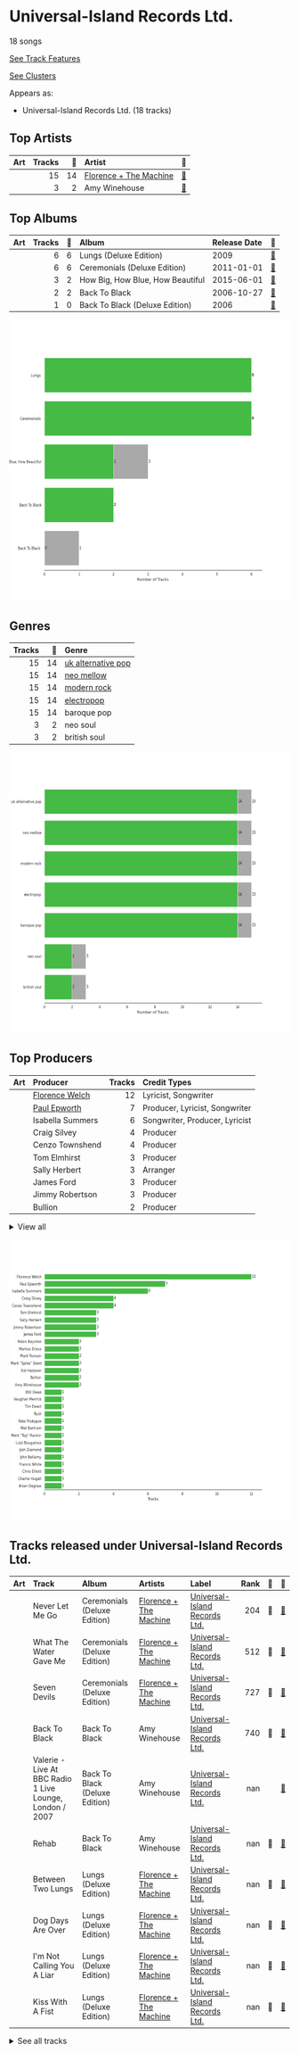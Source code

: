# Universal-Island Records Ltd.

18 songs

[See Track Features](audio_features.md)

[See Clusters](clusters/overview.md)

Appears as:
- Universal-Island Records Ltd. (18 tracks)

## Top Artists

| Art | Tracks | 💚 | Artist | 🔗 |
|:---|---:|---:|:---|:---|
| <img src="https://i.scdn.co/image/ab6761610000e5ebe3c37f869b830d1cf1ec829a" alt="" width="50" /> | 15 | 14 | [Florence + The Machine](../../artists/florence_+_the_machine/overview.md) | [🔗](https://open.spotify.com/artist/1moxjboGR7GNWYIMWsRjgG) |
| <img src="https://i.scdn.co/image/ab6761610000e5eb2ceb023b10da17590878e88c" alt="" width="50" /> | 3 | 2 | Amy Winehouse | [🔗](https://open.spotify.com/artist/6Q192DXotxtaysaqNPy5yR) |



## Top Albums

| Art | Tracks | 💚 | Album | Release Date | 🔗 |
|:---|---:|---:|:---|:---|:---|
| <img src="https://i.scdn.co/image/ab67616d0000b2730672b0f8756ae2af86e8a5ce" alt="" width="50" /> | 6 | 6 | Lungs (Deluxe Edition) | 2009 | [🔗](https://open.spotify.com/album/2FgknX5e7fJlriQtxvpLhZ) |
| <img src="https://i.scdn.co/image/ab67616d0000b273527d94ecf554774fc313bf48" alt="" width="50" /> | 6 | 6 | Ceremonials (Deluxe Edition) | 2011-01-01 | [🔗](https://open.spotify.com/album/5SxudoALxEAVh9l83kSebx) |
| <img src="https://i.scdn.co/image/ab67616d0000b273749edeb8bb7308fcb146badc" alt="" width="50" /> | 3 | 2 | How Big, How Blue, How Beautiful | 2015-06-01 | [🔗](https://open.spotify.com/album/2btszoya78vyT8fwelmVnz) |
| <img src="https://i.scdn.co/image/ab67616d0000b2738f52f321140e4a76ea720c52" alt="" width="50" /> | 2 | 2 | Back To Black | 2006-10-27 | [🔗](https://open.spotify.com/album/097eYvf9NKjFnv4xA9s2oV) |
| <img src="https://i.scdn.co/image/ab67616d0000b27376ffb5b5ab045d22c81235c1" alt="" width="50" /> | 1 | 0 | Back To Black (Deluxe Edition) | 2006 | [🔗](https://open.spotify.com/album/0E4xv5gPjykrwBgBZzI8XG) |

![Bar chart of top 5 albums](../../images/labels/universal-island_records_ltd_/albums.png)

## Genres

| Tracks | 💚 | Genre |
|---:|---:|:---|
| 15 | 14 | [uk alternative pop](../../genres/uk_alternative_pop/overview.md) |
| 15 | 14 | [neo mellow](../../genres/neo_mellow/overview.md) |
| 15 | 14 | [modern rock](../../genres/modern_rock/overview.md) |
| 15 | 14 | [electropop](../../genres/electropop/overview.md) |
| 15 | 14 | baroque pop |
| 3 | 2 | neo soul |
| 3 | 2 | british soul |

![Bar chart of top 7 genres](../../images/labels/universal-island_records_ltd_/genres.png)

## Top Producers

| Art | Producer | Tracks | Credit Types |
|:---|:---|---:|:---|
| | [Florence Welch](../../producers/florence_welch/overview.md) | 12 | Lyricist, Songwriter |
| | [Paul Epworth](../../producers/paul_epworth/overview.md) | 7 | Producer, Lyricist, Songwriter |
| | Isabella Summers | 6 | Songwriter, Producer, Lyricist |
| | Craig Silvey | 4 | Producer |
| | Cenzo Townshend | 4 | Producer |
| | Tom Elmhirst | 3 | Producer |
| | Sally Herbert | 3 | Arranger |
| | James Ford | 3 | Producer |
| | Jimmy Robertson | 3 | Producer |
| | Bullion | 2 | Producer |


<details>
<summary>View all</summary>

| Art | Producer | Tracks | Credit Types |
|:---|:---|---:|:---|
| | Markus Dravs | 2 | Producer |
| <img src="https://i.scdn.co/image/ab6761610000e5eb105cc9628c315b29d299fbb4" alt="" width="50" /> | Mark Ronson | 2 | Arranger, Producer, Songwriter |
| | [Mark "Spike" Stent](../../producers/mark__spike__stent/overview.md) | 2 | Producer |
| | [Kid Harpoon](../../producers/kid_harpoon/overview.md) | 2 | Songwriter |
| <img src="https://i.scdn.co/image/ab6761610000e5eb2ceb023b10da17590878e88c" alt="" width="50" /> | Amy Winehouse | 2 | Lyricist, Songwriter |
| | Robin Baynton | 2 | Producer |
| | Mat Bartram | 1 | Producer |
| | Ali Helnwein | 1 | Arranger |
| | Vaughan Merrick | 1 | Producer |
| | Francis White | 1 | Lyricist, Songwriter |
| | Brian Degraw | 1 | Songwriter |
| | Will Owen | 1 | Arranger |
| | Charlie Hugall | 1 | Producer |
| | Rush | 1 | Songwriter |
| | Lizzi Bougatsos | 1 | Songwriter |
| | John Bellamy | 1 | Songwriter |
| | Tim Dewit | 1 | Songwriter |
| | Bosco Mann | 1 | Arranger |
| | Mark "Top" Rankin | 1 | Producer |
| | Chris Elliott | 1 | Arranger |
| | Anthony B. Stephens | 1 | Songwriter |
| | Pete Prokopiw | 1 | Producer |
| | Arnecia Michelle Harris | 1 | Songwriter |
| | Josh Diamond | 1 | Songwriter |

</details>


![Bar chart of top 30 producers](../../images/labels/universal-island_records_ltd_/producers.png)
## Tracks released under Universal-Island Records Ltd.

| Art | Track | Album | Artists | Label | Rank | 💚 | 🔗 |
|:---|:---|:---|:---|:---|---:|:---|:---|
| <img src="https://i.scdn.co/image/ab67616d0000b273527d94ecf554774fc313bf48" alt="" width="50" /> | Never Let Me Go | Ceremonials (Deluxe Edition) | [Florence + The Machine](../../artists/florence_+_the_machine/overview.md) | [Universal-Island Records Ltd.](.) | 204 | 💚 | [🔗](https://open.spotify.com/track/6cC9RY7MoUx5z3aHjDTNI6) |
| <img src="https://i.scdn.co/image/ab67616d0000b273527d94ecf554774fc313bf48" alt="" width="50" /> | What The Water Gave Me | Ceremonials (Deluxe Edition) | [Florence + The Machine](../../artists/florence_+_the_machine/overview.md) | [Universal-Island Records Ltd.](.) | 512 | 💚 | [🔗](https://open.spotify.com/track/3RiOPzAvhNKuMIdPYOrKV8) |
| <img src="https://i.scdn.co/image/ab67616d0000b273527d94ecf554774fc313bf48" alt="" width="50" /> | Seven Devils | Ceremonials (Deluxe Edition) | [Florence + The Machine](../../artists/florence_+_the_machine/overview.md) | [Universal-Island Records Ltd.](.) | 727 | 💚 | [🔗](https://open.spotify.com/track/5qaLfqAUiqvsoL0l4T05Yx) |
| <img src="https://i.scdn.co/image/ab67616d0000b2738f52f321140e4a76ea720c52" alt="" width="50" /> | Back To Black | Back To Black | Amy Winehouse | [Universal-Island Records Ltd.](.) | 740 | 💚 | [🔗](https://open.spotify.com/track/30FURVTCpbKyykjSEQzGkH) |
| <img src="https://i.scdn.co/image/ab67616d0000b27376ffb5b5ab045d22c81235c1" alt="" width="50" /> | Valerie - Live At BBC Radio 1 Live Lounge, London / 2007 | Back To Black (Deluxe Edition) | Amy Winehouse | [Universal-Island Records Ltd.](.) | nan | | [🔗](https://open.spotify.com/track/6nLvaCZFR1wEzW3sIKpsnr) |
| <img src="https://i.scdn.co/image/ab67616d0000b2738f52f321140e4a76ea720c52" alt="" width="50" /> | Rehab | Back To Black | Amy Winehouse | [Universal-Island Records Ltd.](.) | nan | 💚 | [🔗](https://open.spotify.com/track/1L5tZi0izXsi5Kk5OJf4W0) |
| <img src="https://i.scdn.co/image/ab67616d0000b2730672b0f8756ae2af86e8a5ce" alt="" width="50" /> | Between Two Lungs | Lungs (Deluxe Edition) | [Florence + The Machine](../../artists/florence_+_the_machine/overview.md) | [Universal-Island Records Ltd.](.) | nan | 💚 | [🔗](https://open.spotify.com/track/5WnYyCWBbJyLChmd2sbZK9) |
| <img src="https://i.scdn.co/image/ab67616d0000b2730672b0f8756ae2af86e8a5ce" alt="" width="50" /> | Dog Days Are Over | Lungs (Deluxe Edition) | [Florence + The Machine](../../artists/florence_+_the_machine/overview.md) | [Universal-Island Records Ltd.](.) | nan | 💚 | [🔗](https://open.spotify.com/track/1YLJVmuzeM2YSUkCCaTNUB) |
| <img src="https://i.scdn.co/image/ab67616d0000b2730672b0f8756ae2af86e8a5ce" alt="" width="50" /> | I'm Not Calling You A Liar | Lungs (Deluxe Edition) | [Florence + The Machine](../../artists/florence_+_the_machine/overview.md) | [Universal-Island Records Ltd.](.) | nan | 💚 | [🔗](https://open.spotify.com/track/3euILOYDltKArnqpupsE1W) |
| <img src="https://i.scdn.co/image/ab67616d0000b2730672b0f8756ae2af86e8a5ce" alt="" width="50" /> | Kiss With A Fist | Lungs (Deluxe Edition) | [Florence + The Machine](../../artists/florence_+_the_machine/overview.md) | [Universal-Island Records Ltd.](.) | nan | 💚 | [🔗](https://open.spotify.com/track/0jv5OcbvTUHgO8FgHhya8b) |


<details>
<summary>See all tracks</summary>

| Art | Track | Album | Artists | Label | Rank | 💚 | 🔗 |
|:---|:---|:---|:---|:---|---:|:---|:---|
| <img src="https://i.scdn.co/image/ab67616d0000b2730672b0f8756ae2af86e8a5ce" alt="" width="50" /> | Rabbit Heart (Raise It Up) | Lungs (Deluxe Edition) | [Florence + The Machine](../../artists/florence_+_the_machine/overview.md) | [Universal-Island Records Ltd.](.) | nan | 💚 | [🔗](https://open.spotify.com/track/5RoLLyMmaEG4WiVMlp7r59) |
| <img src="https://i.scdn.co/image/ab67616d0000b2730672b0f8756ae2af86e8a5ce" alt="" width="50" /> | You've Got The Love | Lungs (Deluxe Edition) | [Florence + The Machine](../../artists/florence_+_the_machine/overview.md) | [Universal-Island Records Ltd.](.) | nan | 💚 | [🔗](https://open.spotify.com/track/6u9RqxALwkjJ1ukB1y8vuP) |
| <img src="https://i.scdn.co/image/ab67616d0000b273527d94ecf554774fc313bf48" alt="" width="50" /> | Lover To Lover | Ceremonials (Deluxe Edition) | [Florence + The Machine](../../artists/florence_+_the_machine/overview.md) | [Universal-Island Records Ltd.](.) | nan | 💚 | [🔗](https://open.spotify.com/track/1LsZVVQxkbmL9izqfy1RRK) |
| <img src="https://i.scdn.co/image/ab67616d0000b273527d94ecf554774fc313bf48" alt="" width="50" /> | No Light, No Light | Ceremonials (Deluxe Edition) | [Florence + The Machine](../../artists/florence_+_the_machine/overview.md) | [Universal-Island Records Ltd.](.) | nan | 💚 | [🔗](https://open.spotify.com/track/5nkYDYUSb1bvLJ4nP8CnQ1) |
| <img src="https://i.scdn.co/image/ab67616d0000b273527d94ecf554774fc313bf48" alt="" width="50" /> | Shake It Out | Ceremonials (Deluxe Edition) | [Florence + The Machine](../../artists/florence_+_the_machine/overview.md) | [Universal-Island Records Ltd.](.) | nan | 💚 | [🔗](https://open.spotify.com/track/4lY95OMGb9WxP6IYut64ir) |
| <img src="https://i.scdn.co/image/ab67616d0000b273749edeb8bb7308fcb146badc" alt="" width="50" /> | Delilah | How Big, How Blue, How Beautiful | [Florence + The Machine](../../artists/florence_+_the_machine/overview.md) | [Universal-Island Records Ltd.](.) | nan | 💚 | [🔗](https://open.spotify.com/track/3o9qzsqkT0mvfxcusUaXsN) |
| <img src="https://i.scdn.co/image/ab67616d0000b273749edeb8bb7308fcb146badc" alt="" width="50" /> | How Big, How Blue, How Beautiful | How Big, How Blue, How Beautiful | [Florence + The Machine](../../artists/florence_+_the_machine/overview.md) | [Universal-Island Records Ltd.](.) | nan | 💚 | [🔗](https://open.spotify.com/track/7GlwvJ8iAbCEfZjGq3iwmZ) |
| <img src="https://i.scdn.co/image/ab67616d0000b273749edeb8bb7308fcb146badc" alt="" width="50" /> | What Kind Of Man | How Big, How Blue, How Beautiful | [Florence + The Machine](../../artists/florence_+_the_machine/overview.md) | [Universal-Island Records Ltd.](.) | nan | | [🔗](https://open.spotify.com/track/2ZE1EiHnmtdiv9KAJTGeRq) |

</details>


